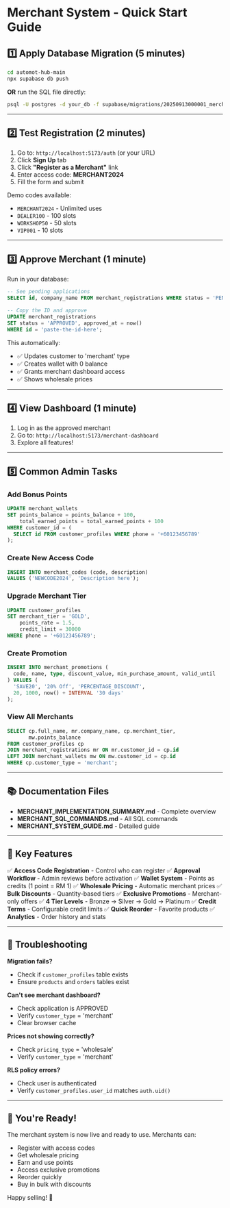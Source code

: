 # Merchant System - Quick Start Guide

## 1️⃣ Apply Database Migration (5 minutes)

```bash
cd automot-hub-main
npx supabase db push
```

**OR** run the SQL file directly:
```bash
psql -U postgres -d your_db -f supabase/migrations/20250913000001_merchant_system_updated.sql
```

---

## 2️⃣ Test Registration (2 minutes)

1. Go to: `http://localhost:5173/auth` (or your URL)
2. Click **Sign Up** tab
3. Click **"Register as a Merchant"** link
4. Enter access code: **MERCHANT2024**
5. Fill the form and submit

Demo codes available:
- `MERCHANT2024` - Unlimited uses
- `DEALER100` - 100 slots
- `WORKSHOP50` - 50 slots
- `VIP001` - 10 slots

---

## 3️⃣ Approve Merchant (1 minute)

Run in your database:

```sql
-- See pending applications
SELECT id, company_name FROM merchant_registrations WHERE status = 'PENDING';

-- Copy the ID and approve
UPDATE merchant_registrations
SET status = 'APPROVED', approved_at = now()
WHERE id = 'paste-the-id-here';
```

This automatically:
- ✅ Updates customer to 'merchant' type
- ✅ Creates wallet with 0 balance
- ✅ Grants merchant dashboard access
- ✅ Shows wholesale prices

---

## 4️⃣ View Dashboard (1 minute)

1. Log in as the approved merchant
2. Go to: `http://localhost:5173/merchant-dashboard`
3. Explore all features!

---

## 5️⃣ Common Admin Tasks

### Add Bonus Points
```sql
UPDATE merchant_wallets
SET points_balance = points_balance + 100,
    total_earned_points = total_earned_points + 100
WHERE customer_id = (
  SELECT id FROM customer_profiles WHERE phone = '+60123456789'
);
```

### Create New Access Code
```sql
INSERT INTO merchant_codes (code, description)
VALUES ('NEWCODE2024', 'Description here');
```

### Upgrade Merchant Tier
```sql
UPDATE customer_profiles
SET merchant_tier = 'GOLD',
    points_rate = 1.5,
    credit_limit = 30000
WHERE phone = '+60123456789';
```

### Create Promotion
```sql
INSERT INTO merchant_promotions (
  code, name, type, discount_value, min_purchase_amount, valid_until
) VALUES (
  'SAVE20', '20% Off', 'PERCENTAGE_DISCOUNT',
  20, 1000, now() + INTERVAL '30 days'
);
```

### View All Merchants
```sql
SELECT cp.full_name, mr.company_name, cp.merchant_tier,
       mw.points_balance
FROM customer_profiles cp
JOIN merchant_registrations mr ON mr.customer_id = cp.id
LEFT JOIN merchant_wallets mw ON mw.customer_id = cp.id
WHERE cp.customer_type = 'merchant';
```

---

## 📚 Documentation Files

- **MERCHANT_IMPLEMENTATION_SUMMARY.md** - Complete overview
- **MERCHANT_SQL_COMMANDS.md** - All SQL commands
- **MERCHANT_SYSTEM_GUIDE.md** - Detailed guide

---

## 🎯 Key Features

✅ **Access Code Registration** - Control who can register
✅ **Approval Workflow** - Admin reviews before activation
✅ **Wallet System** - Points as credits (1 point = RM 1)
✅ **Wholesale Pricing** - Automatic merchant prices
✅ **Bulk Discounts** - Quantity-based tiers
✅ **Exclusive Promotions** - Merchant-only offers
✅ **4 Tier Levels** - Bronze → Silver → Gold → Platinum
✅ **Credit Terms** - Configurable credit limits
✅ **Quick Reorder** - Favorite products
✅ **Analytics** - Order history and stats

---

## 🔧 Troubleshooting

**Migration fails?**
- Check if `customer_profiles` table exists
- Ensure `products` and `orders` tables exist

**Can't see merchant dashboard?**
- Check application is APPROVED
- Verify `customer_type` = 'merchant'
- Clear browser cache

**Prices not showing correctly?**
- Check `pricing_type` = 'wholesale'
- Verify `customer_type` = 'merchant'

**RLS policy errors?**
- Check user is authenticated
- Verify `customer_profiles.user_id` matches `auth.uid()`

---

## 🚀 You're Ready!

The merchant system is now live and ready to use. Merchants can:
- Register with access codes
- Get wholesale pricing
- Earn and use points
- Access exclusive promotions
- Reorder quickly
- Buy in bulk with discounts

Happy selling! 🎉
